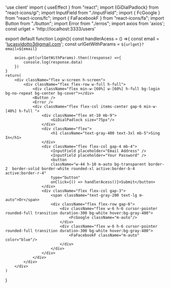 'use client'
import { useEffect } from "react";
import {GiDialPadlock} from "react-icons/gi";
import InputField from "./inputField";
import { FcGoogle } from "react-icons/fc";
import { FaFacebookF } from "react-icons/fa";
import Button from "./button";
import Error from "./erros";
import axios from 'axios';
const urlget = 'http://localhost:3333/users'

export default function Login(){
const handlerAcess = () =>{
const email = 'lucasvidotto3@gmail.com';
const urlGetWithParams = `${urlget}?email=${email}`

        axios.get(urlGetWithParams).then((response) =>{
            console.log(response.data)
        })
    }
    return(
        <div className="flex w-screen h-screen">
            <div className="flex flex-row w-full h-full">
                <div className="flex min-w-[60%] w-[60%] h-full bg-login bg-no-repeat bg-center bg-cover"></div>
                <Button />
                <Error />
                <div className="flex flex-col items-center gap-6 min-w-[40%] h-full ">
                    <div className="flex mt-10 mb-9">
                        <GiDialPadlock size="75px"/>
                    </div>
                    <div className="flex">
                        <h1 className="text-gray-400 text-3xl mb-5">Sing In</h1>
                    </div>
                    <div className="flex flex-col gap-4 mb-4">
                        <InputField placeholder="Email Address" />
                        <InputField placeholder="Your Password" />
                        <button
                        className="w-44 h-10 m-auto bg-transparent border-2  border-solid border-white rounded-xl active:border-b-4 active:border-r-4"
                        type="button"
                        onClick={() => handlerAcess()}>Submit</button>
                    </div>
                    <div className="flex flex-col gap-3">
                        <span className="text-gray-200 text-lg m-auto">Or</span>
                        <div className="flex flex-row gap-6">
                            <div className="flex w-6 h-6 cursor-pointer rounded-full transition duration-300 bg-white hover:bg-gray-400">
                                <FcGoogle className="m-auto"/>
                            </div>
                            <div className="flex w-6 h-6 cursor-pointer rounded-full transition duration-300 bg-white hover:bg-gray-400">
                                <FaFacebookF className="m-auto" color="blue"/>
                            </div>
                        </div>
                    </div>
                </div>
            </div>
        </div>
    )

}
